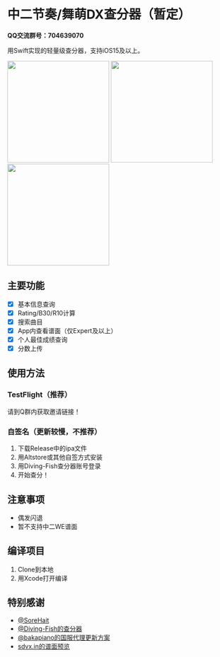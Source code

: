 # 中二节奏/舞萌DX查分器（暂定）
**QQ交流群号：704639070**

用Swift实现的轻量级查分器，支持iOS15及以上。

<p>
<img src="https://raw.githubusercontent.com/Louiswu2011/chafenqi/main/Screenshot/homeScreen.png" width="230">
<img src="https://raw.githubusercontent.com/Louiswu2011/chafenqi/main/Screenshot/detailScreen.png" width="230">
<img src="https://raw.githubusercontent.com/Louiswu2011/chafenqi/main/Screenshot/songListScreen.png" width="230">
  </p>

## 主要功能
- [x] 基本信息查询
- [x] Rating/B30/R10计算
- [x] 搜索曲目
- [x] App内查看谱面（仅Expert及以上）
- [x] 个人最佳成绩查询
- [x] 分数上传
## 使用方法
### TestFlight（推荐）
请到Q群内获取邀请链接！
### 自签名（更新较慢，不推荐）
1. 下载Release中的ipa文件
2. 用Altstore或其他自签方式安装
3. 用Diving-Fish查分器账号登录
4. 开始查分！
## 注意事项
- 偶发闪退
- 暂不支持中二WE谱面
## 编译项目
1. Clone到本地
2. 用Xcode打开编译
## 特别感谢
- [@SoreHait](https://github.com/SoreHait)
- [@Diving-Fish的查分器](https://github.com/Diving-Fish/maimaidx-prober)
- [@bakapiano的国服代理更新方案](https://github.com/bakapiano/maimaidx-prober-proxy-updater)
- [sdvx.in的谱面预览](https://sdvx.in)
